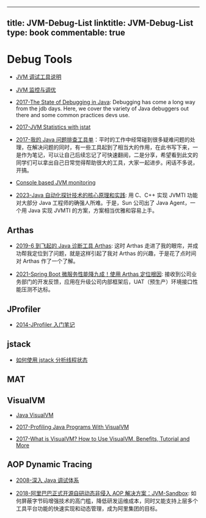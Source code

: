 
---
title: JVM-Debug-List
linktitle: JVM-Debug-List
type: book
commentable: true
---

# Debug Tools

- [JVM 调试工具说明](http://blog.csdn.net/jiushuai/article/details/8455788)

- [JVM 监控与调优](http://my.oschina.net/91jason/blog/493870?p={{page}})

- [2017-The State of Debugging in Java](https://dzone.com/articles/the-state-of-debugging-in-java): Debugging has come a long way from the jdb days. Here, we cover the variety of Java debuggers out there and some common practices devs use.

- [2017-JVM Statistics with jstat](https://www.javacodegeeks.com/2017/05/jvm-statistics-jstat.html)

- [2017-我的 Java 问题排查工具单](https://yq.aliyun.com/articles/69520)：平时的工作中经常碰到很多疑难问题的处理，在解决问题的同时，有一些工具起到了相当大的作用，在此书写下来，一是作为笔记，可以让自己后续忘记了可快速翻阅，二是分享，希望看到此文的同学们可以拿出自己日常觉得帮助很大的工具，大家一起进步。闲话不多说，开搞。

- [Console based JVM monitoring](https://github.com/ajermakovics/jvm-mon)

- [2023-Java 自动化探针技术的核心原理和实践](https://www.infoq.cn/article/JYWWVhcGCWL7vGK1RIap): 用 C、C++ 实现 JVMTI 功能对大部分 Java 工程师的确强人所难。于是，Sun 公司出了 Java Agent，一个用 Java 实现 JVMTI 的方案，方案相当优雅和容易上手。

## Arthas

- [2019-6 到飞起的 Java 诊断工具 Arthas](https://mp.weixin.qq.com/s/5imH2dogvduzHDaVTikqVA): 这时 Arthas 走进了我的眼帘，并成功帮我定位到了问题，就是这样引起了我对 Arthas 的兴趣，于是花了点时间对 Arthas 作了一个了解。

- [2021-Spring Boot 微服务性能降九成！使用 Arthas 定位根因](https://zhuanlan.zhihu.com/p/350292149): 接收到公司业务部门的开发反馈，应用在升级公司内部框架后，UAT（预生产）环境接口性能压测不达标。

## JProfiler

- [2014-JProfiler 入门笔记](http://blog.csdn.net/chendc201/article/details/22897999)

## jstack

- [如何使用 jstack 分析线程状态](http://www.jianshu.com/p/6690f7e92f27)

## MAT

## VisualVM

- [Java VisualVM](http://ihuangweiwei.iteye.com/blog/1219302)

- [2017-Profiling Java Programs With VisualVM](https://parg.co/UuX)

- [2017-What is VisualVM? How to Use VisualVM, Benefits, Tutorial and More](https://stackify.com/what-is-visualvm/)

## AOP Dynamic Tracing

- [2008-深入 Java 调试体系](https://www.ibm.com/developerworks/cn/java/j-lo-jpda1/)

- [2018-阿里巴巴正式开源自研动态非侵入 AOP 解决方案：JVM-Sandbox](https://mp.weixin.qq.com/s/Nn7Yl6UzRpWnSleKUss8Sw): 如何屏蔽字节码增强技术的高门槛，降低研发运维成本，同时又能支持上层多个工具平台功能的快速实现和动态管理，成为阿里集团的目标。

    